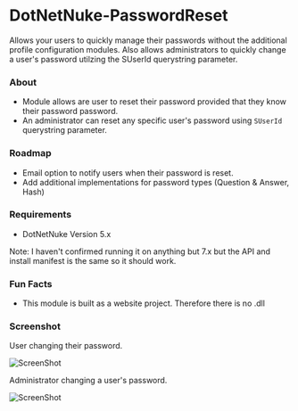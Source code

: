 DotNetNuke-PasswordReset
========================

Allows your users to quickly manage their passwords without the additional profile configuration modules. Also allows administrators to quickly change a user's password utilzing the SUserId querystring parameter.

### About
* Module allows are user to reset their password provided that they know their password password.
* An administrator can reset any specific user's password using <code>SUserId</code> querystring parameter.

### Roadmap
* Email option to notify users when their password is reset.
* Add additional implementations for password types (Question & Answer, Hash)

### Requirements
* DotNetNuke Version 5.x

Note: I haven't confirmed running it on anything but 7.x but the API and install manifest is the same so it should work.

### Fun Facts
* This module is built as a website project. Therefore there is no .dll

### Screenshot

User changing their password.

![ScreenShot](https://dl.dropboxusercontent.com/u/10620012/DotNetNuke-PasswordReset-User.png)

Administrator changing a user's password.

![ScreenShot](https://dl.dropboxusercontent.com/u/10620012/DotNetNuke-PasswordReset-Admin.png)

